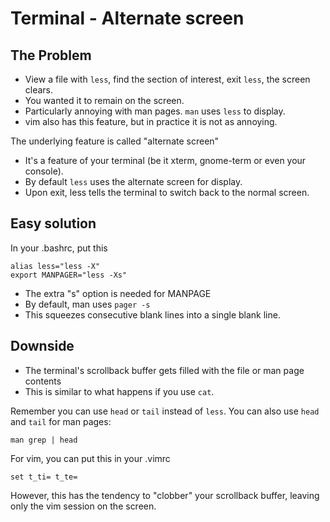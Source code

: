 # Terminal - Alternate screen

## The Problem

- View a file with `less`, find the section of interest, exit `less`,
  the screen clears.
- You wanted it to remain on the screen.
- Particularly annoying with man pages. `man` uses `less` to display.
- vim also has this feature, but in practice it is not as annoying.

The underlying feature is called "alternate screen"

- It's a feature of your terminal (be it xterm, gnome-term or even your
  console).
- By default `less` uses the alternate screen for display.
- Upon exit, less tells the terminal to switch back to the normal
  screen.

## Easy solution

In your .bashrc, put this

    alias less="less -X"
    export MANPAGER="less -Xs"

- The extra "s" option is needed for MANPAGE
- By default, man uses `pager -s`
- This squeezes consecutive blank lines into a single blank line.

## Downside

- The terminal's scrollback buffer gets filled with the file or man page
  contents
- This is similar to what happens if you use `cat`.

Remember you can use `head` or `tail` instead of `less`. You can also
use `head` and `tail` for man pages:

    man grep | head

For vim, you can put this in your .vimrc

    set t_ti= t_te=

However, this has the tendency to "clobber" your scrollback buffer,
leaving only the vim session on the screen.
